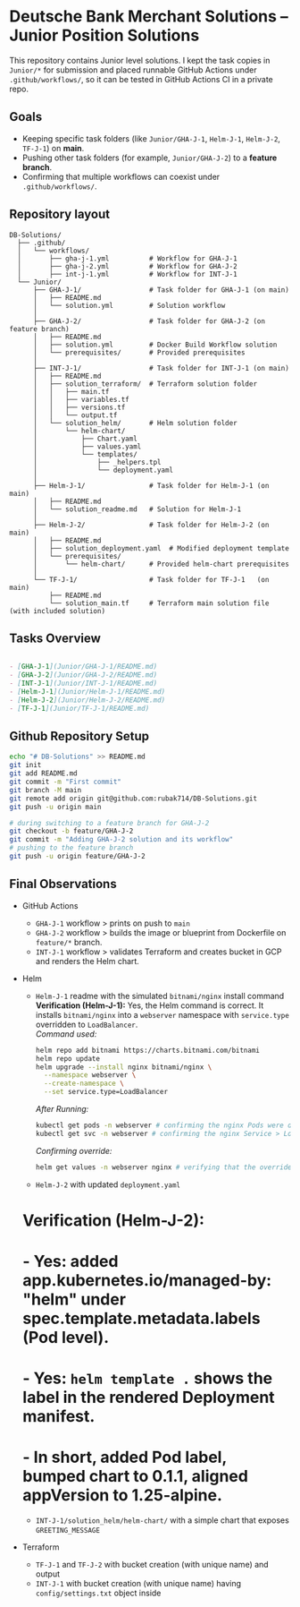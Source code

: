 # Deutsche Bank Merchant Solutions – Junior Position Solutions 

This repository contains Junior level solutions. I kept the task copies in `Junior/*` for submission and placed runnable GitHub Actions under `.github/workflows/`, so it can be tested in GitHub Actions CI in a private repo.

## Goals

* Keeping specific task folders (like `Junior/GHA-J-1`, `Helm-J-1`, `Helm-J-2`, `TF-J-1`) on **main**.
* Pushing other task folders (for example, `Junior/GHA-J-2`) to a **feature branch**.
* Confirming that multiple workflows can coexist under `.github/workflows/`.

## Repository layout

```
DB-Solutions/
  ├── .github/
  │   └── workflows/
  │       ├── gha-j-1.yml          # Workflow for GHA-J-1 
  │       ├── gha-j-2.yml          # Workflow for GHA-J-2 
  │       ├── int-j-1.yml          # Workflow for INT-J-1 
  └── Junior/
      ├── GHA-J-1/                 # Task folder for GHA-J-1 (on main)
      │   ├── README.md            
      │   └── solution.yml         # Solution workflow
      │
      ├── GHA-J-2/                 # Task folder for GHA-J-2 (on feature branch)
      │   ├── README.md            
      │   ├── solution.yml         # Docker Build Workflow solution
      │   └── prerequisites/       # Provided prerequisites
      │
      ├── INT-J-1/                 # Task folder for INT-J-1 (on main)
      │   ├── README.md
      │   ├── solution_terraform/  # Terraform solution folder
      │   │   ├── main.tf
      │   │   ├── variables.tf
      │   │   ├── versions.tf
      │   │   └── output.tf
      │   └── solution_helm/       # Helm solution folder
      │       └── helm-chart/
      │           ├── Chart.yaml
      │           ├── values.yaml
      │           └── templates/
      │               ├── _helpers.tpl
      │               └── deployment.yaml
      │
      ├── Helm-J-1/                # Task folder for Helm-J-1 (on main)
      │   ├── README.md
      │   └── solution_readme.md   # Solution for Helm-J-1
      │
      ├── Helm-J-2/                # Task folder for Helm-J-2 (on main)
      │   ├── README.md
      │   ├── solution_deployment.yaml  # Modified deployment template
      │   └── prerequisites/
      │       └── helm-chart/      # Provided helm-chart prerequisites
      │
      └── TF-J-1/                  # Task folder for TF-J-1   (on main)
          ├── README.md
          └── solution_main.tf     # Terraform main solution file (with included solution)
```
## Tasks Overview

```markdown

- [GHA-J-1](Junior/GHA-J-1/README.md)
- [GHA-J-2](Junior/GHA-J-2/README.md)
- [INT-J-1](Junior/INT-J-1/README.md)
- [Helm-J-1](Junior/Helm-J-1/README.md)
- [Helm-J-2](Junior/Helm-J-2/README.md)
- [TF-J-1](Junior/TF-J-1/README.md)
```

## Github Repository Setup
```bash
echo "# DB-Solutions" >> README.md
git init
git add README.md
git commit -m "First commit" 
git branch -M main
git remote add origin git@github.com:rubak714/DB-Solutions.git
git push -u origin main

# during switching to a feature branch for GHA-J-2
git checkout -b feature/GHA-J-2
git commit -m "Adding GHA-J-2 solution and its workflow"
# pushing to the feature branch
git push -u origin feature/GHA-J-2
```

## Final Observations
- GitHub Actions
  - `GHA-J-1` workflow > prints on push to `main`
  - `GHA-J-2` workflow > builds the image or blueprint from Dockerfile on `feature/*` branch.
  - `INT-J-1` workflow > validates Terraform and creates bucket in GCP and renders the Helm chart.
- Helm
  - `Helm-J-1` readme with the simulated `bitnami/nginx` install command  
    **Verification (Helm-J-1):** Yes, the Helm command is correct. It installs `bitnami/nginx` into a `webserver` namespace with `service.type` overridden to `LoadBalancer`.  
    *Command used:*
    ```bash
    helm repo add bitnami https://charts.bitnami.com/bitnami
    helm repo update
    helm upgrade --install nginx bitnami/nginx \
      --namespace webserver \
      --create-namespace \
      --set service.type=LoadBalancer
    ```
    *After Running:*
    ```bash
    kubectl get pods -n webserver # confirming the nginx Pods were deployed and are in a running state
    kubectl get svc -n webserver # confirming the nginx Service > LoadBalancer was created

    ```
    *Confirming override:*
    ```bash
    helm get values -n webserver nginx # verifying that the override (service.type=LoadBalancer) was applied
    ```

  - `Helm-J-2` with updated `deployment.yaml` 
  # Verification (Helm-J-2):
    # - Yes: added app.kubernetes.io/managed-by: "helm" under spec.template.metadata.labels (Pod level).
    # - Yes: `helm template .` shows the label in the rendered Deployment manifest.
    # - In short, added Pod label, bumped chart to 0.1.1, aligned appVersion to 1.25-alpine.

  - `INT-J-1/solution_helm/helm-chart/` with a simple chart that exposes `GREETING_MESSAGE`

- Terraform
  - `TF-J-1` and `TF-J-2` with bucket creation (with unique name) and output
  - `INT-J-1` with bucket creation (with unique name) having `config/settings.txt` object inside
  